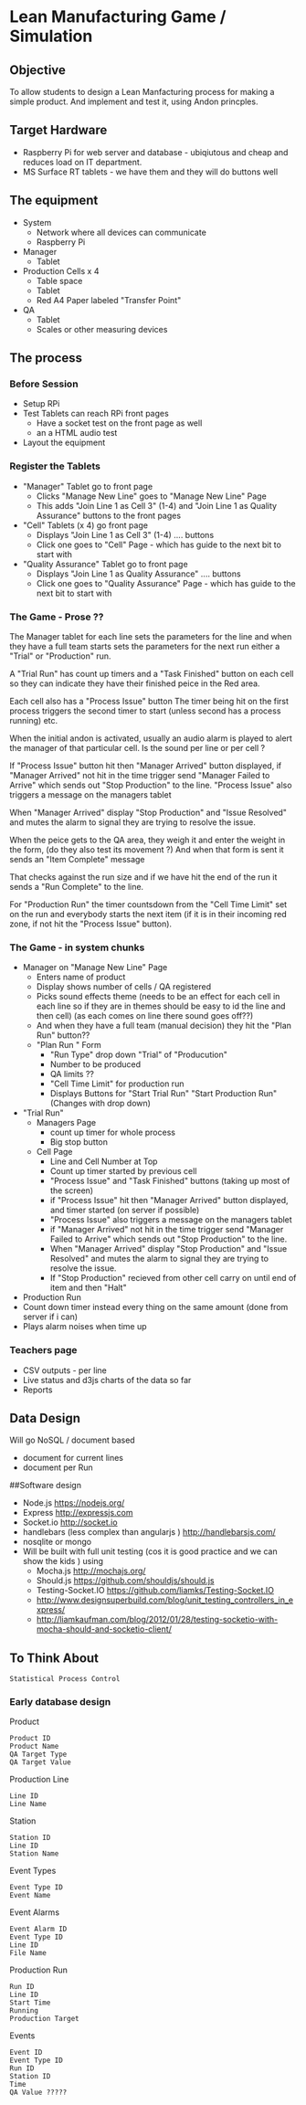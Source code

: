 # Lean Manufacturing Game / Simulation

## Objective

To allow students to design a Lean Manfacturing process for making a simple product. 
And implement and test it, using Andon princples.

## Target Hardware
* Raspberry Pi for web server and database - ubiqiutous and cheap and reduces load on IT department.
* MS Surface RT tablets - we have them and they will do buttons well

## The equipment
* System
  * Network where all devices can communicate
  * Raspberry Pi
* Manager
  * Tablet 
* Production Cells x 4
  * Table space
  * Tablet
  * Red A4 Paper labeled "Transfer Point"
* QA
  * Tablet
  * Scales or other measuring devices
  
## The process

### Before Session
* Setup RPi
* Test Tablets can reach RPi front pages 
  * Have a socket test on the front page as well
  * an a HTML audio test
* Layout the equipment

### Register the Tablets
* "Manager" Tablet go to front page
  * Clicks "Manage New Line" goes to "Manage New Line" Page
  * This adds "Join Line 1 as Cell 3" (1-4) and "Join Line 1 as Quality Assurance" buttons to the front pages
* "Cell" Tablets (x 4) go front page
  * Displays "Join Line 1 as Cell 3" (1-4) .... buttons
  * Click one goes to "Cell" Page  - which has guide to the next bit to start with 
* "Quality Assurance" Tablet go to front page
  * Displays "Join Line 1 as Quality Assurance" .... buttons
  * Click one goes to "Quality Assurance" Page - which has guide to the next bit to start with 

### The Game - Prose ??

The Manager tablet for each line sets the parameters for the line and when they have a full team starts sets the parameters for the next run either a "Trial" or "Production"  run.

A "Trial Run" has count up timers and a "Task Finished" button on each cell so they can indicate they have their finished peice in the Red area.

Each cell also has a "Process Issue" button
The timer being hit on the first process triggers the second timer to start (unless second has a process running) etc.

When the initial andon is activated, usually an audio alarm is played to alert the manager of that particular cell.
Is the sound per line or per cell ?

If "Process Issue" button hit then "Manager Arrived" button displayed, if "Manager Arrived" not hit in the time trigger send "Manager Failed to Arrive" which sends out  "Stop Production" to the line.
"Process Issue" also triggers a message on the managers tablet

When "Manager Arrived"  display "Stop Production" and "Issue Resolved" and mutes the alarm to signal they are trying to resolve the issue.

When the peice gets to the QA area, they weigh it and enter the weight in the form, (do they also test its movement ?)
And when that form is sent it sends an "Item Complete" message

That checks against the run size and if we have hit the end of the run it sends a "Run Complete" to the line.

For "Production Run" the timer countsdown from the "Cell Time Limit" set on the run and everybody starts the next item (if it is in their incoming red zone, if not hit the "Process Issue" button). 



### The Game - in system chunks
* Manager on "Manage New Line" Page 
  * Enters name of product
  * Display shows number of cells / QA registered
  * Picks sound effects theme (needs to be an effect for each cell in each line so if they are in themes should be easy to id the line and then cell) (as each comes on line there sound goes off??)
  * And when they have a full team (manual decision) they hit the "Plan Run" button??
  * "Plan Run " Form 
    * "Run Type" drop down "Trial" of "Producution"
    * Number to be produced
    * QA limits ??
    * "Cell Time Limit" for production run
    * Displays Buttons for "Start Trial Run" "Start Production Run" (Changes with drop down)
* "Trial Run"
  * Managers Page
    * count up timer for whole process
    * Big stop button
  * Cell Page
    * Line and Cell Number at Top
    * Count up timer started by previous cell
    * "Process Issue" and "Task Finished" buttons (taking up most of the screen)
    * if "Process Issue" hit then "Manager Arrived" button displayed, and timer started (on server if possible)
    * "Process Issue" also triggers a message on the managers tablet
    * if "Manager Arrived" not hit in the time trigger send "Manager Failed to Arrive" which sends out  "Stop Production" to the line.
    * When "Manager Arrived"  display "Stop Production" and "Issue Resolved" and mutes the alarm to signal they are trying to resolve the issue.
    *  If "Stop Production" recieved from other cell carry on until end of item and then "Halt"
 * Production Run
  * Count down timer instead every thing on the same amount (done from server if i can)
  * Plays alarm noises when time up


### Teachers page
* CSV outputs - per line 
* Live status and d3js charts of the data so far
* Reports


## Data Design
Will go NoSQL / document based
* document for current lines
* document per Run

##Software design
* Node.js https://nodejs.org/
* Express http://expressjs.com
* Socket.io  http://socket.io
* handlebars (less complex than angularjs ) http://handlebarsjs.com/
* nosqlite or mongo
* Will be built with full unit testing (cos it is good practice and we can show the kids ) using
  * Mocha.js http://mochajs.org/
  * Should.js https://github.com/shouldjs/should.js
  * Testing-Socket.IO https://github.com/liamks/Testing-Socket.IO
  * http://www.designsuperbuild.com/blog/unit_testing_controllers_in_express/
  * http://liamkaufman.com/blog/2012/01/28/testing-socketio-with-mocha-should-and-socketio-client/
  

## To Think About
    Statistical Process Control


### Early database design
Product

    Product ID
    Product Name
    QA Target Type
    QA Target Value

Production Line

    Line ID
    Line Name

Station

    Station ID
    Line ID
    Station Name

Event Types

    Event Type ID
    Event Name

Event Alarms

    Event Alarm ID
    Event Type ID
    Line ID
    File Name

Production Run

    Run ID
    Line ID
    Start Time
    Running
    Production Target

Events

    Event ID
    Event Type ID
    Run ID
    Station ID
    Time
    QA Value ?????
